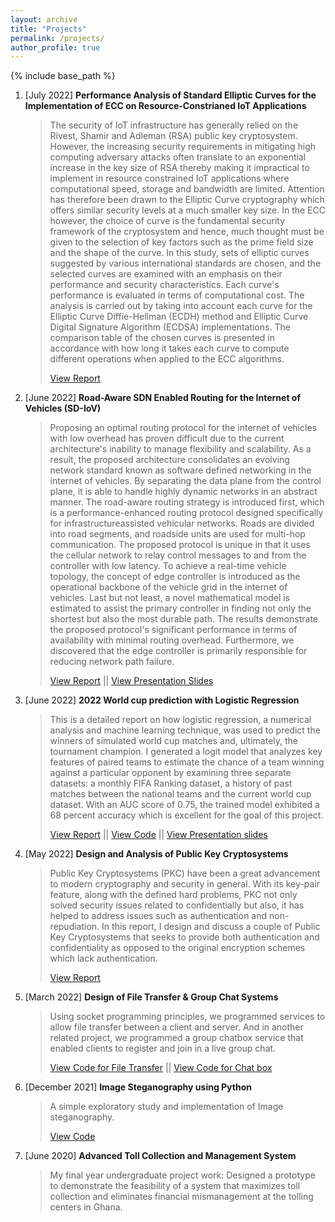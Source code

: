 ```yaml
---
layout: archive
title: "Projects"
permalink: /projects/
author_profile: true
---
```


{% include base_path %}

1. [July 2022] **Performance Analysis of Standard Elliptic Curves for the Implementation of ECC on Resource-Constrianed IoT Applications**
    > The security of IoT infrastructure has generally relied on the Rivest, Shamir and Adleman (RSA) public key cryptosystem. However, the increasing security requirements in mitigating high computing adversary attacks often translate to an exponential increase in the key size of RSA thereby making it impractical to implement in resource constrained IoT applications where computational speed, storage and bandwidth are limited. Attention has therefore been drawn to the Elliptic Curve cryptography which offers similar security levels at a much smaller key size.  In the ECC however, the choice of curve is the fundamental security framework of the cryptosystem and hence, much thought must be given to the selection of key factors such as the prime field size and the shape of the curve. In this study, sets of elliptic curves suggested by various international standards are chosen, and the selected curves are examined with an emphasis on their performance and security characteristics. Each curve's performance is evaluated in terms of computational cost. The analysis is carried out by taking into account each curve for the Elliptic Curve Diffie-Hellman (ECDH) method and Elliptic Curve Digital Signature Algorithm (ECDSA) implementations. The comparison table of the chosen curves is presented in accordance with how long it takes each curve to compute different operations when applied to the ECC algorithms.
    > 
    > [View Report](http://ydelvis.github.io/files/performance-analysis-of-standard-ecc-curves.pdf)

2. [June 2022] **Road-Aware SDN Enabled Routing for the Internet of Vehicles (SD-IoV)**
    > Proposing an optimal routing protocol for the internet of vehicles with low overhead has proven difficult due to the current architecture's inability to manage flexibility and scalability. As a result, the proposed architecture consolidates an evolving network standard known as software defined networking in the internet of vehicles. By separating the data plane from the control plane, it is able to handle highly dynamic networks in an abstract manner. The road-aware routing strategy is introduced first, which is a performance-enhanced routing protocol designed specifically for infrastructureassisted vehicular networks. Roads are divided into road segments, and roadside units are used for multi-hop communication. The proposed protocol is unique in that it uses the cellular network to relay control messages to and from the controller with low latency. To achieve a real-time vehicle topology, the concept of edge controller is introduced as the operational backbone of the vehicle grid in the internet of vehicles. Last but not least, a novel mathematical model is estimated to assist the primary controller in finding not only the shortest but also the most durable path. The results demonstrate the proposed protocol's significant performance in terms of availability with minimal routing overhead. Furthermore, we discovered that the edge controller is primarily responsible for reducing network path failure.
    >
    > [View Report](http://ydelvis.github.io/files/road-aware-sdn-enabled-routing.pdf) || [View Presentation Slides](http://ydelvis.github.io/files/iov-presentation-slides.pptx)

3. [June 2022] **2022 World cup prediction with Logistic Regression**
    > This  is  a  detailed  report on  how  logistic  regression,  a  numerical analysis  and  machine  learning technique, was used to predict the winners of simulated world cup matches and, ultimately, the tournament champion. I generated a logit model that analyzes key features of paired teams to estimate  the  chance  of  a  team  winning  against  a  particular  opponent  by  examining  three separate  datasets:  a  monthly  FIFA  Ranking  dataset,  a  history  of  past  matches  between  the national teams and the current world cup dataset. With an AUC score of 0.75, the trained model exhibited a 68 percent accuracy which is excellent for the goal of this project.
    >
    > [View Report](http://ydelvis.github.io/files/worldcup-prediction.pdf) || [View Code](https://github.com/ydelvis/2022-world-cup-prediction) || [View Presentation slides](http://ydelvis.github.io/files/worldcup-ppt.pptx)

4. [May 2022] **Design and Analysis of Public Key Cryptosystems**
    > Public  Key  Cryptosystems  (PKC)  have  been  a  great  advancement  to  modern  cryptography  and security in general. With its key-pair feature, along with the defined hard problems, PKC not only solved security issues related to confidentially but also, it has helped to address issues such as authentication  and  non-repudiation.  In  this  report,  I  design  and  discuss  a  couple  of  Public  Key Cryptosystems that seeks to provide both authentication and confidentiality as opposed to the original encryption schemes which lack authentication.
    >
    > [View Report](http://ydelvis.github.io/files/design-and-analysis-of-pkc.pdf)

5. [March 2022] **Design of File Transfer & Group Chat Systems**
    > Using socket programming principles, we programmed services to allow file transfer between a client and server. And in another related project, we programmed a group chatbox service that enabled clients to register and join in a live group chat.
    > 
    > [View Code for File Transfer](https://github.com/ydelvis/File-Transfer-Socket-Programming) || [View Code for Chat box](https://github.com/ydelvis/TCP-Chatbox-Socket-Programming)

6. [December 2021] **Image Steganography using Python**
    > A simple exploratory study and implementation of Image steganography.
    >
    > [View Code](https://github.com/ydelvis/Image-Steganography)

7. [June 2020] **Advanced Toll Collection and Management System**
    > My final year undergraduate project work: Designed a prototype to demonstrate the feasibility of a system that maximizes toll collection and eliminates financial mismanagement at the tolling centers in Ghana.
